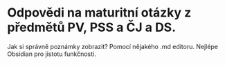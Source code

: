 # Odpovědi na maturitní otázky z předmětů PV, PSS a ČJ a DS.
Jak si správně poznámky zobrazit?
Pomocí nějakého .md editoru. Nejlépe Obsidian pro jistotu funkčnosti.
